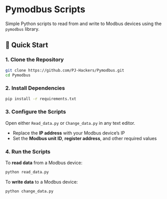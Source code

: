 # Pymodbus Scripts

Simple Python scripts to read from and write to Modbus devices using the `pymodbus` library.

## 🚀 Quick Start

### 1. Clone the Repository

```bash
git clone https://github.com/PJ-Hackers/Pymodbus.git
cd Pymodbus
```

### 2. Install Dependencies

```bash
pip install -r requirements.txt
```

### 3. Configure the Scripts

Open either `Read_data.py` or `Change_data.py` in any text editor.

* Replace the **IP address** with your Modbus device’s IP
* Set the **Modbus unit ID**, **register address**, and other required values

### 4. Run the Scripts

To **read data** from a Modbus device:

```bash
python read_data.py
```

To **write data** to a Modbus device:

```bash
python change_data.py
```
